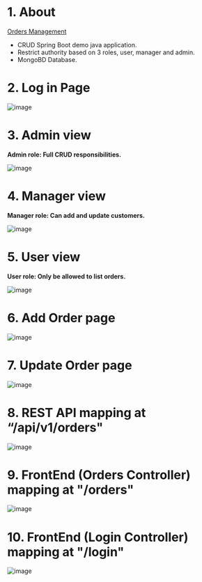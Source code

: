 # 1. About
  [Orders Management](https://orders-management.onrender.com/login/)

- CRUD Spring Boot demo java application.
- Restrict authority based on 3 roles, user, manager and admin.
- MongoBD Database.

# 2. Log in Page 

![image](https://user-images.githubusercontent.com/92176935/230782976-c47c09b7-7a26-4f14-bd27-c13a383a9e48.png)


# 3. Admin view

**Admin role: Full CRUD responsibilities.**

![image](https://user-images.githubusercontent.com/92176935/230783009-d17312eb-1dab-4c2d-8b81-8842c1555cba.png)

# 4. Manager view

**Manager role: Can add and update customers.**

![image](https://user-images.githubusercontent.com/92176935/230783077-b068198b-644d-4518-a0d1-4abb5b443b18.png)

# 5. User view

**User role: Only be allowed to list orders.**

![image](https://user-images.githubusercontent.com/92176935/230783122-d970dc31-39b9-47d8-8a8a-219c47cbd8c2.png)

# 6. Add Order page

![image](https://user-images.githubusercontent.com/92176935/230783181-1fd5c895-97e0-4894-8b96-e85ff0b1275e.png)

# 7. Update Order page

![image](https://user-images.githubusercontent.com/92176935/230783199-c261b89d-d94a-426e-920b-63baf59ab178.png)

# 8. REST API mapping at “/api/v1/orders"

![image](https://user-images.githubusercontent.com/92176935/230786845-b2de45a9-c309-4bb2-b124-056b53dfb42f.png)


# 9. FrontEnd (Orders Controller) mapping at "/orders"

![image](https://user-images.githubusercontent.com/92176935/230798866-e67528cf-5f83-45fe-b157-3d6b9413fbe4.png)

# 10. FrontEnd (Login Controller) mapping at "/login"

![image](https://user-images.githubusercontent.com/92176935/230787092-62d31945-13d8-445b-80e1-c2878fc71516.png)

